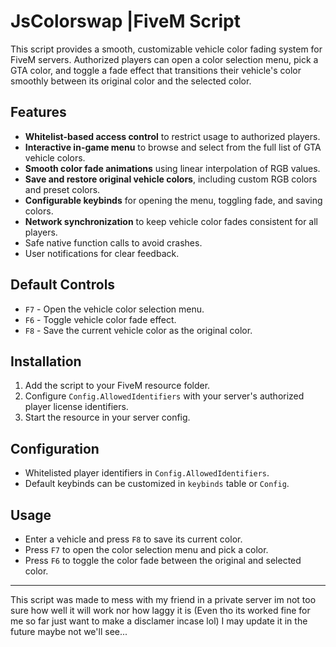 # JsColorswap |FiveM Script

This script provides a smooth, customizable vehicle color fading system for FiveM servers. Authorized players can open a color selection menu, pick a GTA color, and toggle a fade effect that transitions their vehicle's color smoothly between its original color and the selected color.

## Features

- **Whitelist-based access control** to restrict usage to authorized players.
- **Interactive in-game menu** to browse and select from the full list of GTA vehicle colors.
- **Smooth color fade animations** using linear interpolation of RGB values.
- **Save and restore original vehicle colors**, including custom RGB colors and preset colors.
- **Configurable keybinds** for opening the menu, toggling fade, and saving colors.
- **Network synchronization** to keep vehicle color fades consistent for all players.
- Safe native function calls to avoid crashes.
- User notifications for clear feedback.

## Default Controls

- `F7` - Open the vehicle color selection menu.
- `F6` - Toggle vehicle color fade effect.
- `F8` - Save the current vehicle color as the original color.

## Installation

1. Add the script to your FiveM resource folder.
2. Configure `Config.AllowedIdentifiers` with your server's authorized player license identifiers.
3. Start the resource in your server config.

## Configuration

- Whitelisted player identifiers in `Config.AllowedIdentifiers`.
- Default keybinds can be customized in `keybinds` table or `Config`.

## Usage

- Enter a vehicle and press `F8` to save its current color.
- Press `F7` to open the color selection menu and pick a color.
- Press `F6` to toggle the color fade between the original and selected color.

---

This script was made to mess with my friend in a private server im not too sure how well it will work nor how laggy it is (Even tho its worked fine for me so far just want to make a disclamer incase lol)
I may update it in the future maybe not we'll see...
